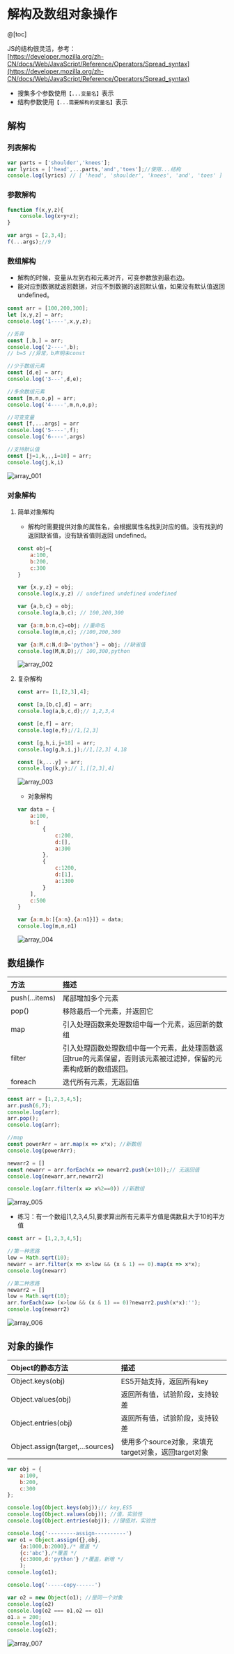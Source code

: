 # 解构及数组对象操作

@[toc]

JS的结构很灵活，参考：  
[https://developer.mozilla.org/zh-CN/docs/Web/JavaScript/Reference/Operators/Spread_syntax](https://developer.mozilla.org/zh-CN/docs/Web/JavaScript/Reference/Operators/Spread_syntax)  

* 搜集多个参数使用`【...变量名】`表示
* 结构参数使用`【...需要解构的变量名】`表示

## 解构

### 列表解构

````js
var parts = ['shoulder','knees'];
var lyrics = ['head',...parts,'and','toes'];//使用...结构
console.log(lyrics) // [ 'head', 'shoulder', 'knees', 'and', 'toes' ]
````

### 参数解构

````js
function f(x,y,z){
    console.log(x+y+z);
}

var args = [2,3,4];
f(...args);//9
````

### 数组解构

* 解构的时候，变量从左到右和元素对齐，可变参数放到最右边。  
* 能对应到数据就返回数据，对应不到数据的返回默认值，如果没有默认值返回undeﬁned。

````js
const arr = [100,200,300];
let [x,y,z] = arr;
console.log('1----',x,y,z);

//丢弃
const [,b,] = arr;
console.log('2----',b);
// b=5 //异常，b声明未const

//少于数组元素
const [d,e] = arr;
console.log('3---',d,e);

//多余数组元素
const [m,n,o,p] = arr;
console.log('4----',m,n,o,p);

//可变变量
const [f,...args] = arr
console.log('5----',f);
console.log('6----',args)

//支持默认值
const [j=1,k,,,i=10] = arr;
console.log(j,k,i)
````

![array_001](../img/array_001.jpg)

### 对象解构

1. 简单对象解构
    * 解构时需要提供对象的属性名，会根据属性名找到对应的值。没有找到的返回缺省值，没有缺省值则返回 undeﬁned。  

    ````js
    const obj={
        a:100,
        b:200,
        c:300
    }

    var {x,y,z} = obj;
    console.log(x,y,z) // undefined undefined undefined

    var {a,b,c} = obj;
    console.log(a,b,c); // 100,200,300

    var {a:m,b:n,c}=obj; //重命名
    console.log(m,n,c); //100,200,300

    var {a:M,c:N,d:D='python'} = obj; //缺省值
    console.log(M,N,D);// 100,300,python
    ````

    ![array_002](../img/array_002.jpg)  
2. 复杂解构

    ````js
    const arr= [1,[2,3],4];

    const [a,[b,c],d] = arr;
    console.log(a,b,c,d);// 1,2,3,4

    const [e,f] = arr;
    console.log(e,f);//1,[2,3]

    const [g,h,i,j=18] = arr;
    console.log(g,h,i,j);//1,[2,3] 4,18

    const [k,...y] = arr;
    console.log(k,y);// 1,[[2,3],4]
    ````

    ![array_003](../img/array_003.jpg)  

    * 对象解构

    ````js
    var data = {
        a:100,
        b:[
            {
                c:200,
                d:[],
                a:300
            },
            {
                c:1200,
                d:[1],
                a:1300
            }
        ],
        c:500
    }

    var {a:m,b:[{a:n},{a:n1}]} = data;
    console.log(m,n,n1)
    ````

    ![array_004](../img/array_004.jpg)  

## 数组操作

|方法|描述|
|:--------|:--------|
|push(...items)|尾部增加多个元素
|pop()|移除最后一个元素，并返回它
|map|引入处理函数来处理数组中每一个元素，返回新的数组
|filter|引入处理函数处理数组中每一个元素，此处理函数返回true的元素保留，否则该元素被过滤掉，保留的元素构成新的数组返回。
|foreach|迭代所有元素，无返回值

````js
const arr = [1,2,3,4,5];
arr.push(6,7);
console.log(arr);
arr.pop();
console.log(arr);

//map 
const powerArr = arr.map(x => x*x); //新数组
console.log(powerArr);

newarr2 = []
const newarr = arr.forEach(x => newarr2.push(x+10));// 无返回值
console.log(newarr,arr,newarr2)

console.log(arr.filter(x => x%2==0)) //新数组
````

![array_005](../img/array_005.jpg)  

* 练习：有一个数组[1,2,3,4,5],要求算出所有元素平方值是偶数且大于10的平方值

````js
const arr = [1,2,3,4,5];

//第一种思路
low = Math.sqrt(10);
newarr = arr.filter(x => x>low && (x & 1) == 0).map(x => x*x);
console.log(newarr)

//第二种思路
newarr2 = []
low = Math.sqrt(10);
arr.forEach(x=> (x>low && (x & 1) == 0)?newarr2.push(x*x):'');
console.log(newarr2)
````

![array_006](../img/array_006.jpg)  

## 对象的操作

|Object的静态方法|描述|
|:------------|:------|
|Object.keys(obj)|ES5开始支持，返回所有key
|Object.values(obj)|返回所有值，试验阶段，支持较差
|Object.entries(obj)|返回所有值，试验阶段，支持较差
|Object.assign(target,...sources)|使用多个source对象，来填充target对象，返回target对象

````js
var obj = {
    a:100,
    b:200,
    c:300
};

console.log(Object.keys(obj));// key,ES5
console.log(Object.values(obj)); //值，实验性
console.log(Object.entries(obj)); //键值对，实验性

console.log('---------assign----------')
var o1 = Object.assign({},obj,
    {a:1000,b:2000},/* 覆盖 */
    {c:'abc'},/*覆盖 */
    {c:3000,d:'python'} /*覆盖，新增 */
    );
console.log(o1);

console.log('-----copy------')

var o2 = new Object(o1); //是同一个对象
console.log(o2)
console.log(o2 === o1,o2 == o1)
o1.a = 200;
console.log(o1);
console.log(o2);
````

![array_007](../img/array_007.jpg)  

